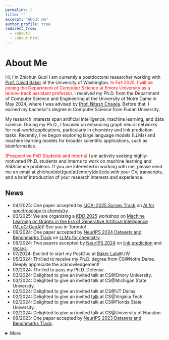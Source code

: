 ```yaml
---
permalink: /
title: ""
excerpt: "About me"
author_profile: true
redirect_from: 
  - /about/
  - /about.html
---
```

# **About Me**
Hi, I'm Zhichun Guo! I am currently a postdoctoral researcher working with [Prof. David Baker](https://www.ipd.uw.edu/david-baker/) at the University of Washington. <span style="color:red">In Fall 2025, I will be joining the Department of Computer Science at Emory University as a tenure-track assistant professor. </span> I received my Ph.D. from the Department of Computer Science and Engineering at the University of Notre Dame in May 2024, where I was advised by [Prof. Nitesh Chawla](https://niteshchawla.nd.edu/). Before that, I earned my bachelor's degree in Computer Science from Fudan University.

My research interests span artificial intelligence, machine learning, and data science. During my Ph.D., I focused on enhancing graph neural networks for real-world applications, particularly in chemistry and link prediction tasks. Recently, I've begun exploring large language models (LLMs) and machine learning models for broader scientific applications, such as bioinformatics.

<span style="color:red">[Prospective PhD Students and Interns]</span> I am actively seeking highly-motivated Ph.D. students and interns to work on machine learning and AI4Science problems. If you are interested in working with me, please send me an email at zhichun[dot]guo[at]emory[dot]edu with your CV, transcripts, and a brief introduction of your research interests and experience.


## **News**
- 04/2025: One paper accepted by [IJCAI 2025 Survey Track](https://2025.ijcai.org/call-for-papers-survey-track/) on [AI for spectroscopy in chemistry](https://arxiv.org/pdf/2502.09897). 
- 03/2025: We are organizing a [KDD 2025](https://kdd2025.kdd.org/) workshop on [Machine Learning on Graphs in the Era of Generative Artificial Intelligence (MLoG-GenAI)](https://mlgraphworkshop.github.io/)! See you in Toronto!
- 09/2024: One paper accepted by [NeurIPS 2024 Datasets and Benchmarks Track](https://neurips.cc/Conferences/2024/CallForDatasetsBenchmarks) on [LLMs for chemistry](https://proceedings.neurips.cc/paper_files/paper/2024/file/f2b9e8e7a36d43ddfd3d55113d56b1e0-Paper-Datasets_and_Benchmarks_Track.pdf).
- 09/2024: Two papers accepted by [NeurIPS 2024](https://neurips.cc/Conferences/2024) on [link prediction](https://arxiv.org/pdf/2309.00976) and [recsys](https://arxiv.org/pdf/2404.08660). 
- 07/2024: Excited to start my PostDoc at [Baker Lab](https://www.bakerlab.org/)@UW.
- 05/2024: Thrilled to receive my Ph.D. degree from CS@Notre Dame. Deeply appreciate the acknowledgement!
- 03/2024: Thrilled to pass my Ph.D. Defense.
- 03/2024: Delighted to give an invited talk at CS@Emory University.
- 03/2024: Delighted to give an invited talk at CS@Michigan State University.
- 02/2024: Delighted to give an invited talk at CS@UT Dallas.
- 02/2024: Delighted to give an invited [talk](https://website.cs.vt.edu/research/Seminars/Zhichun_Guo.html) at CS@Virginia Tech.
- 02/2024: Delighted to give an invited talk at CS@Florida State University.
- 02/2024: Delighted to give an invited talk at CS@University of Houston.
- 09/2023: One paper accepted by [NeurIPS 2023 Datasets and Benchmarks Track](https://nips.cc/Conferences/2023/CallForDatasetsBenchmarks).  
<details>
<summary>More</summary>
<ul>  
<li> 06/2023: Thrilled to be back at <a href="https://research.snap.com/">Snap Inc.</a> for a summer internship.</li>  
<li> 04/2023: One paper accepted by <a href="https://icml.cc/">ICML 2023</a>, on knowledge distillation for link prediction. See you in Hawaii!</li>
<li> 04/2023: One paper accepted by <a href="https://ijcai-23.org/">IJCAI 2023</a> Survey Track, on graph-based molecular representation learning. See you in Macao!</li>
<li> 03/2023: One paper accepted by <a href="https://www.rsc.org/">Chemical Science</a>.</li> 
<li> 01/2023: Two papers accepted by <a href="https://iclr.cc/">ICLR'23</a>.</li> 
<li> 12/2022: Thrilled to receive <a href="https://research.snap.com/fellowships.html">[Snap Research Fellowship]</a>. Thanks, Snap!</li>
<li> 11/2022: Two papers accepted by <a href="https://logconference.org/">LoG'22</a>. </li>
<li> 11/2022: One paper accepted by <a href="https://aaai.org/Conferences/AAAI-23/">AAAI'23</a>. See you in Washington DC! </li>   
<li> 08/2022: Thrilled to receive <a href="https://ieeevis.org/year/2022/info/inclusion-and-diversity/diversity-scholarship">IEEE VIS Inclusivity & Diversity Scholarship</a>! Thanks VIS!</li> 
<li> 06/2022: Thrilled to start my summer internship at <a href="https://research.snap.com/">Snap Inc.</a>. </li>
</ul>
</details>

<!-- - 06/2023: Thrilled to receive [IJCAI-23 Travel Grant](https://ijcai-23.org/ijcai-aij-2023-travel-and-accessibility-grant-program/). Thanks, IJCAI! 
- 12/2022: Thrilled to receive [AAAI-23 Student Scholarship](https://aaai.org/Conferences/AAAI-23/student-scholar-and-volunteer-program/). Thanks, AAAI!  
- 08/2022: One paper accepted by [CIKM'22](https://www.cikm2022.org/).  -->